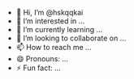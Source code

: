 - 👋 Hi, I’m @hskqqkai
- 👀 I’m interested in ...
- 🌱 I’m currently learning ...
- 💞️ I’m looking to collaborate on ...
- 📫 How to reach me ...
- 😄 Pronouns: ...
- ⚡ Fun fact: ...

<!---
hskqqkai/hskqqkai is a ✨ special ✨ repository because its `README.md` (this file) appears on your GitHub profile.
You can click the Preview link to take a look at your changes.
--->
